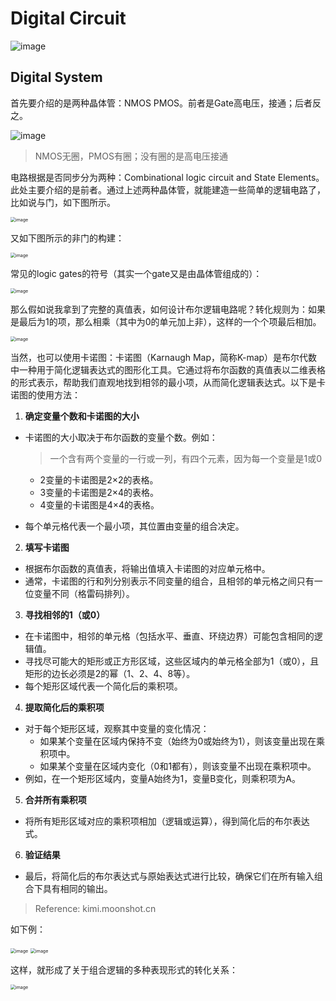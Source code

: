 # Digital Circuit

![image](img/44.png)

## Digital System

首先要介绍的是两种晶体管：NMOS PMOS。前者是Gate高电压，接通；后者反之。

![image](img/45.png)

> NMOS无圈，PMOS有圈；没有圈的是高电压接通

电路根据是否同步分为两种：Combinational logic circuit and State Elements。此处主要介绍的是前者。通过上述两种晶体管，就能建造一些简单的逻辑电路了，比如说与门，如下图所示。

<img src="img/46.png" alt="image" style="zoom:50%;" />

又如下图所示的非门的构建：

<img src="img/47.png" alt="image" style="zoom:50%;" />

常见的logic gates的符号（其实一个gate又是由晶体管组成的）：

<img src="img/48.png" alt="image" style="zoom:50%;" />

那么假如说我拿到了完整的真值表，如何设计布尔逻辑电路呢？转化规则为：如果是最后为1的项，那么相乘（其中为0的单元加上非），这样的一个个项最后相加。

<img src="img/49.png" alt="image" style="zoom:50%;" />

当然，也可以使用卡诺图：卡诺图（Karnaugh Map，简称K-map）是布尔代数中一种用于简化逻辑表达式的图形化工具。它通过将布尔函数的真值表以二维表格的形式表示，帮助我们直观地找到相邻的最小项，从而简化逻辑表达式。以下是卡诺图的使用方法：

1. **确定变量个数和卡诺图的大小**

- 卡诺图的大小取决于布尔函数的变量个数。例如：

  > 一个含有两个变量的一行或一列，有四个元素，因为每一个变量是1或0

  - 2变量的卡诺图是2×2的表格。
  - 3变量的卡诺图是2×4的表格。
  - 4变量的卡诺图是4×4的表格。

- 每个单元格代表一个最小项，其位置由变量的组合决定。

2. **填写卡诺图**

- 根据布尔函数的真值表，将输出值填入卡诺图的对应单元格中。
- 通常，卡诺图的行和列分别表示不同变量的组合，且相邻的单元格之间只有一位变量不同（格雷码排列）。

3. **寻找相邻的1（或0）**

- 在卡诺图中，相邻的单元格（包括水平、垂直、环绕边界）可能包含相同的逻辑值。
- 寻找尽可能大的矩形或正方形区域，这些区域内的单元格全部为1（或0），且矩形的边长必须是2的幂（1、2、4、8等）。
- 每个矩形区域代表一个简化后的乘积项。

4. **提取简化后的乘积项**

- 对于每个矩形区域，观察其中变量的变化情况：
  - 如果某个变量在区域内保持不变（始终为0或始终为1），则该变量出现在乘积项中。
  - 如果某个变量在区域内变化（0和1都有），则该变量不出现在乘积项中。
- 例如，在一个矩形区域内，变量A始终为1，变量B变化，则乘积项为A。

5. **合并所有乘积项**

- 将所有矩形区域对应的乘积项相加（逻辑或运算），得到简化后的布尔表达式。

6. **验证结果**

- 最后，将简化后的布尔表达式与原始表达式进行比较，确保它们在所有输入组合下具有相同的输出。

> Reference: kimi.moonshot.cn

如下例：

<img src="img/50.png" alt="image" style="zoom:50%;" />

<img src="img/51.png" alt="image" style="zoom:50%;" />

这样，就形成了关于组合逻辑的多种表现形式的转化关系：

<img src="img/52.png" alt="image" style="zoom:50%;" />